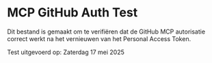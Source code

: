 # MCP GitHub Auth Test

Dit bestand is gemaakt om te verifiëren dat de GitHub MCP autorisatie correct werkt na het vernieuwen van het Personal Access Token.

Test uitgevoerd op: Zaterdag 17 mei 2025